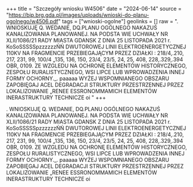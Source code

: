 +++
title = "Szczegóły wniosku W4506"
date = "2024-06-14"
source = "https://bip.brg.gda.pl/images/uploads/wnioski-do-planu-ogolnego/w4506.pdf"
tags = ["wnioski-ogolne"]
geolinks = []
raw = ". WNIOSKUJĘ Q. WEDANIE, DQ.PLANU OGÓLNEGO NAKAZUŚ KANALIZOWANIA PLANOWANEJ. NA PODSTA WIE UCHWAŁY NR XLII/1086/21 RADY MIASTA GDANSK Z DNIA 25 LISTOPADA 2021 r. KoSoSSSSSpzzzzzzŃŃ DWUTOROWEJ LINII ELEKTROENERGETYCZNEJ 110KV NA FRAGMENCIE PRZEBIEGAJĄCYM PRZEZ DZIAŁKI : 218/4,.210, 217, 231, 99, 100/4 „135, 136, 150, 23/4, 23/5, 24, 25, 408, 228,.329,.394 OBR, 0109. ZE WZGLEDU NA OCHRONĘ ELEMENTÓW HISTORYCZNEGO, ZESPOŁU RURALISTYCZNEGO, WSI LIPCE LUB WPROWADZENIA INNEJ FORMY OCHORNY._. paaaaa WYŻEJ WSPOMNIANEGO OBSZARU ZAPOBIĘGAJ ACEL DEGRADACJI STRUKTURY PRZESTRZENNEJ PRZEZ LOKALIZOWANIE „RENEE ESSRONOMMAMICH ELEMENTÓW INERASTRUKTURY TECHNICZE oi "
+++

. WNIOSKUJĘ Q. WEDANIE, DQ.PLANU OGÓLNEGO NAKAZUŚ KANALIZOWANIA PLANOWANEJ. NA PODSTA WIE
UCHWAŁY NR XLII/1086/21 RADY MIASTA GDANSK Z DNIA 25 LISTOPADA 2021 r.
KoSoSSSSSpzzzzzzŃŃ
DWUTOROWEJ LINII ELEKTROENERGETYCZNEJ 110KV NA FRAGMENCIE PRZEBIEGAJĄCYM PRZEZ DZIAŁKI :
218/4,.210, 217, 231, 99, 100/4 „135, 136, 150, 23/4, 23/5, 24, 25, 408, 228,.329,.394 OBR, 0109. ZE WZGLEDU NA OCHRONĘ ELEMENTÓW
HISTORYCZNEGO, ZESPOŁU RURALISTYCZNEGO, WSI LIPCE LUB WPROWADZENIA INNEJ FORMY OCHORNY._. paaaaa
WYŻEJ WSPOMNIANEGO OBSZARU ZAPOBIĘGAJ ACEL DEGRADACJI STRUKTURY PRZESTRZENNEJ PRZEZ LOKALIZOWANIE
„RENEE ESSRONOMMAMICH ELEMENTÓW INERASTRUKTURY TECHNICZE oi



